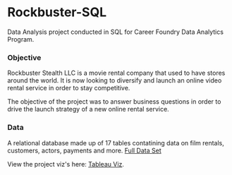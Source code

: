# Rockbuster-SQL
  Data Analysis project conducted in SQL for Career Foundry Data Analytics Program.
 
 ### Objective
  Rockbuster Stealth LLC is a movie rental company that used to have stores around the world.  It is now looking to diversify and launch an online video rental service in order to stay competitive. 
 
 The objective of the project was to answer business questions in order to drive the launch strategy of a new online rental service.
 
 ### Data
 A relational database made up of 17 tables contatining data on film rentals, customers, actors, payments and more.
 [Full Data Set](http://www.postgresqltutorial.com/wp-content/uploads/2019/05/dvdrental.zip)

View the project viz's here: [Tableau Viz](https://public.tableau.com/app/profile/ruth5282/viz/RockbusterVizs/RockbusterStealthVizs).
